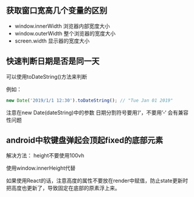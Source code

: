 ## 获取窗口宽高几个变量的区别

- window.innerWidth 浏览器内部宽度大小
- window.outerWidth 整个浏览器的宽度大小
- screen.width 显示器的宽度大小

## 快速判断日期是否是同一天

可以使用toDateString()方法来判断

例如：

``` javascript
new Date('2019/1/1 12:30').toDateString(); // "Tue Jan 01 2019"
```

注意在new Date(dateString)中的参数 日期分割符号要用’/‘，不要用’-‘ 会有兼容性问题

## android中软键盘弹起会顶起fixed的底部元素
解决方法：
height不要使用100vh

使用window.innerHeight代替


如果使用React的话，注意高度的属性不要放在render中赋值，防止state更新时把高度也更新了，导致固定在底部的原素浮上来。

